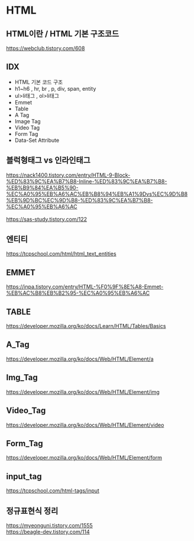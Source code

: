 # HTML
HTML이란 / HTML 기본 구조코드 
---
https://webclub.tistory.com/608

IDX
---
- HTML 기본 코드 구조
- h1~h6 , hr, br , p, div, span, entity
- ul>li태그 , ol>li태그
- Emmet 
- Table
- A Tag
- Image Tag
- Video Tag
- Form Tag
- Data-Set Attribute


블럭형태그 vs 인라인태그
---
https://nack1400.tistory.com/entry/HTML-9-Block-%ED%83%9C%EA%B7%B8-Inline-%ED%83%9C%EA%B7%B8-%EB%B9%84%EA%B5%90-%EC%A0%95%EB%A6%AC%EB%B8%94%EB%A1%9Dvs%EC%9D%B8%EB%9D%BC%EC%9D%B8-%ED%83%9C%EA%B7%B8-%EC%A0%95%EB%A6%AC <br><br>
https://sas-study.tistory.com/122



엔티티
---
https://tcpschool.com/html/html_text_entities

EMMET 
---
https://inpa.tistory.com/entry/HTML-%F0%9F%8E%A8-Emmet-%EB%AC%B8%EB%B2%95-%EC%A0%95%EB%A6%AC

TABLE
---
https://developer.mozilla.org/ko/docs/Learn/HTML/Tables/Basics

A_Tag
---
https://developer.mozilla.org/ko/docs/Web/HTML/Element/a

Img_Tag
---
https://developer.mozilla.org/ko/docs/Web/HTML/Element/img

Video_Tag
---
https://developer.mozilla.org/ko/docs/Web/HTML/Element/video

Form_Tag
---
https://developer.mozilla.org/ko/docs/Web/HTML/Element/form

input_tag
---
https://tcpschool.com/html-tags/input <br/>

정규표현식 정리
---
https://myeonguni.tistory.com/1555 <br/>
https://beagle-dev.tistory.com/114<br/>


